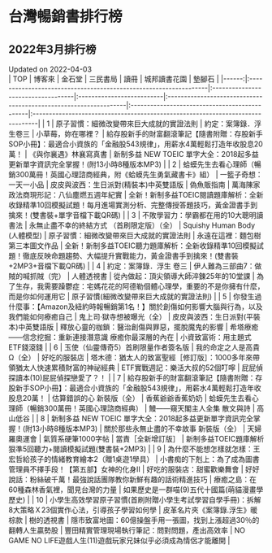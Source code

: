 # 台灣暢銷書排行榜  
## 2022年3月排行榜  
Updated on 2022-04-03  
|   TOP | 博客來                                                              | 金石堂                                | 三民書局                      | 讀冊                                                               | 城邦讀書花園                                        | 墊腳石                                                                            |
|------:|:-----------------------------------------------------------------|:-----------------------------------|:--------------------------|:-----------------------------------------------------------------|:----------------------------------------------|:-------------------------------------------------------------------------------|
|     1 | 原子習慣：細微改變帶來巨大成就的實證法則                                             | 約定：案簿錄．浮生卷三                        | 小草莓，妳在哪裡？                 | 給存股新手的財富翻滾筆記【隨書附贈：存股新手SOP小冊】：最適合小資族的「金融股543規律」，用薪水4萬輕鬆打造年收股息20萬！ | 《與你襄遇》林襄寫真書                                   | 新制多益 NEW TOEIC 單字大全：2018起多益更新單字資訊完全掌握！(附13小時8種版本MP3)                           |
|     2 | 蛤蟆先生去看心理師（暢銷300萬冊！英國心理諮商經典，附《蛤蟆先生勇氣藏書卡》組）                        | 一籃子奇想：一天一小品                        | 皮皮與波西：生日派對(精裝本)中英雙語版      | 偽魚販指南                                                            | 萬海陳家政法商現形記：八仙塵燃五週年紀實                          | 全新！新制多益TOEIC閱讀題庫解析：全新收錄精準10回模擬試題！每月進場實測分析、完整傳授答題技巧，黃金證書手到擒來！(雙書裝+單字音檔下載QR碼)    |
|     3 | 不敗學習力：學霸都在用的10大聰明讀書法                                             | 永無止盡不幸的終結方式 （首刷限定版）（全）             | Squishy Human Body (人體模型) | 原子習慣：細微改變帶來巨大成就的實證法則                                             | 永遠在這裡：麵包樹第三本圖文作品                              | 全新！新制多益TOEIC聽力題庫解析：全新收錄精準10回模擬試題！徹底反映命題趨勢、大幅提升實戰能力，黃金證書手到擒來！(雙書裝+2MP3+音檔下載QR碼) |
|     4 | 約定：案簿錄．浮生 卷三                                                     | 伊人難為三部曲7：做賊的喊抓賊（完）                 | 人體透視書                     | 從內做起：頂尖領導大師淬鍊25年的10堂課                                            | 為了生存，我需要躁鬱症：宅媽花花的阿德勒個體心理學，重要的不是你擁有什麼，而是你如何運用它 | 原子習慣(細微改變帶來巨大成就的實證法則)                                                          |
|     5 | 你發生過什麼事：【Amazon及紐約時報暢銷第1名！】關於創傷如何影響大腦與行為，以及我們能如何療癒自己             | 鬼上司‧獄寺想被曝光（全）                      | 皮皮與波西：生日派對(平裝本)中英雙語版      | 釋放心靈的枷鎖：醫治創傷與罪惡，擺脫魔鬼的影響                                          | 希塔療癒——信念挖掘：重新連接潛意識 療癒你最深層的內在                  | 小資致富術：用主題式ETF錢滾錢                                                               |
|     6 | 玉使（仙靈傳奇5）首刷限量作者簽名版                                               | 我的命定之人是高貴Ω（全）                      | 好吃的服裝店                    | 塔木德：猶太人的致富聖經［修訂版］：1000多年來帶領猶太人快速累積財富的神祕經典                        | ETF實戰週記：樂活大叔的52個叮嚀                            | 屁屁偵探讀本(10)屁屁偵探戀愛了？！                                                            |
|     7 | 給存股新手的財富翻滾筆記【隨書附贈：存股新手SOP小冊】：最適合小資族的「金融股543規律」，用薪水4萬輕鬆打造年收股息20萬！ | 估算錯誤的心 新裝版（全）                      | 香蕉爺爺香蕉奶奶                  | 蛤蟆先生去看心理師（暢銷300萬冊！英國心理諮商經典）                                      | 鰻——窺天閣主人全集 散文與詩                               | 高山低谷                                                                           |
|     8 | 新制多益 NEW TOEIC 單字大全：2018起多益更新單字資訊完全掌握！(附13小時8種版本MP3)             | 關於那些永無止盡的不幸故事 新裝版（全）               | 天婦羅奧運會                    | 氣質系硬筆1000字帖                                                      | 當責［全新增訂版］                                     | 新制多益TOEIC題庫解析狠準5回聽力+閱讀模擬試題(雙書裝+2MP3)                                           |
|     9 | 為什麼不能想怎樣就怎樣：王宏哲給孩子的情緒教育繪本2（贈1桌遊1學具）                              | 小書痴的下剋上：為了成為圖書管理員不擇手段！【第五部】女神的化身II | 好吃的服裝店：甜蜜歡樂舞會             | 好好說話：粉絲破千萬！最強說話團隊教你新鮮有趣的話術精進技巧                                   | 療癒之島：在60種森林香氣裡，聞見台灣的力量                        | 如果歷史是一群喵(9)五代十國篇(萌貓漫畫學歷史)                                                      |
|    10 | 小學生高效學習原子習慣(首刷附贈小學生考試學習自學手冊)：拆解8大策略Ｘ23個實作心法，引導孩子學習如何學            | 皮革名片夾《案簿錄.浮生》暖棕款                   | 樹的透視書                     | 隱市致富地圖：60億操盤手用一張圖，找到上漲超過30％的翻轉人生贏勢股                              | 豐田精實管理現場執行筆記：問對問題，產出高效率                       | NO GAME NO LIFE遊戲人生(11)遊戲玩家兄妹似乎必須成為情侶才能離開                                      |  
